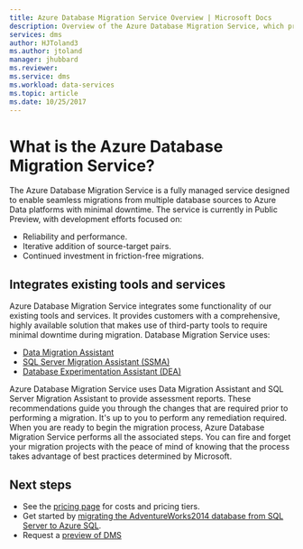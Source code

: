 ```yaml
---
title: Azure Database Migration Service Overview | Microsoft Docs
description: Overview of the Azure Database Migration Service, which provides seamless migrations from many database sources to Azure Data platforms.
services: dms
author: HJToland3
ms.author: jtoland
manager: jhubbard
ms.reviewer: 
ms.service: dms
ms.workload: data-services
ms.topic: article
ms.date: 10/25/2017
---
```

# What is the Azure Database Migration Service?
The Azure Database Migration Service is a fully managed service designed to enable seamless migrations from multiple database sources to Azure Data platforms with minimal downtime. The service is currently in Public Preview, with development efforts focused on:

- Reliability and performance.
- Iterative addition of source-target pairs.
- Continued investment in friction-free migrations.

## Integrates existing tools and services
Azure Database Migration Service integrates some functionality of our existing tools and services.  It provides customers with a comprehensive, highly available solution that makes use of third-party tools to require minimal downtime during migration. Database Migration Service uses:

- [Data Migration Assistant](http://aka.ms/dma)
- [SQL Server Migration Assistant (SSMA)](https://docs.microsoft.com/sql/ssma/sql-server-migration-assistant)
- [Database Experimentation Assistant (DEA)](https://www.microsoft.com/download/details.aspx?id=54090)

Azure Database Migration Service uses Data Migration Assistant and SQL Server Migration Assistant to provide assessment reports.  These recommendations guide you through the changes that are required prior to performing a migration. It's up to you to perform any remediation required. When you are ready to begin the migration process, Azure Database Migration Service performs all the associated steps. You can fire and forget your migration projects with the peace of mind of knowing that the process takes advantage of best practices determined by Microsoft. 


## Next steps
- See the [pricing page](https://azure.microsoft.com/pricing/details/dms/) for costs and pricing tiers.
- Get started by [migrating the AdventureWorks2014 database from SQL Server to Azure SQL](/quickstart-sql-server-to-azure-sql.md).
- Request a [preview of DMS](https://aka.ms/get-dms)
